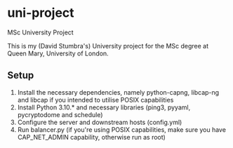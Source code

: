 # uni-project
MSc University Project

This is my (David Stumbra's) University project for the MSc degree at Queen Mary, University of London.

## Setup
1. Install the necessary dependencies, namely python-capng, libcap-ng and libcap if you intended to utilise POSIX capabilities
2. Install Python 3.10.* and necessary libraries (ping3, pyyaml, pycryptodome and schedule)
3. Configure the server and downstream hosts (config.yml)
4. Run balancer.py (if you're using POSIX capabilities, make sure you have CAP_NET_ADMIN capability, otherwise run as root)
